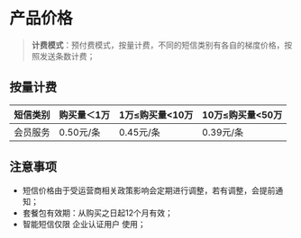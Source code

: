 # 产品价格



> **计费模式**：预付费模式，按量计费，不同的短信类别有各自的梯度价格，按照发送条数计费；



## 按量计费

| 短信类别 | 购买量＜1万 | 1万≤购买量\<10万 | 10万≤购买量\<50万 |
| -------- | ----------- | ---------------- | ----------------- | 
| 会员服务 | 0.50元/条   | 0.45元/条        | 0.39元/条         | 


## 注意事项

- 短信价格由于受运营商相关政策影响会定期进行调整，若有调整，会提前通知；
- 套餐包有效期：从购买之日起12个月有效；
- 智能短信仅限 企业认证用户 使用；
